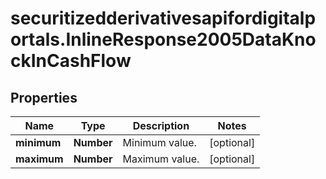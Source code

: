 # securitizedderivativesapifordigitalportals.InlineResponse2005DataKnockInCashFlow

## Properties

Name | Type | Description | Notes
------------ | ------------- | ------------- | -------------
**minimum** | **Number** | Minimum value. | [optional] 
**maximum** | **Number** | Maximum value. | [optional] 


